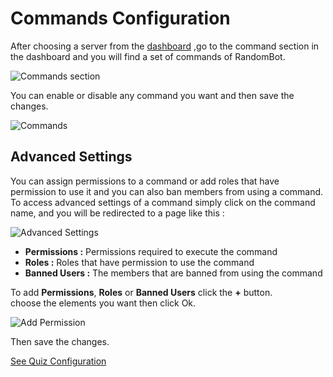 # Commands Configuration

After choosing a server from the [dashboard]() ,go to the command section in the dashboard and you will find a set of commands of RandomBot.

![Commands section](https://lh3.googleusercontent.com/u/0/drive-viewer/AITFw-yBLx5-1atayvprnAHNfxeTozPORybOSAzwee8gKJY1jNa5gQwrIVWEdlvOPDDN4_Mes3ypWKZG7mb5wD0gIsxo1Ta5=w1920-h942)

You can enable or disable any command you want and then save the changes.

![Commands](https://lh3.googleusercontent.com/u/0/drive-viewer/AITFw-wgsK0Y9Apddu7CmQPiCrDyjy-CVceuyeTGmKZDiWq3r9ZJCpfiWMk4yhgh-oyxcnjuKcVY3W-3YGzeKtdRnNQPQ-DNjw=w1920-h942)

## Advanced Settings

You can assign permissions to a command or add roles that have permission to use it and you can also ban members from using a command.<br>
To access advanced settings of a command simply click on the command name, and you will be redirected to a page like this :

![Advanced Settings](https://lh3.googleusercontent.com/u/0/drive-viewer/AITFw-wLsvTZqPZ_KivFnla_oV4DQC04nSYuqyEy244hT1V2k2EEzBYT8YRpmQtknFSf_dzNiY9_NwJfHUrA1eDnlXp2LSVVFw=w1920-h942)

- **Permissions :** Permissions required to execute the command
- **Roles :** Roles that have permission to use the command
- **Banned Users :** The members that are banned from using the command

To add **Permissions**, **Roles** or **Banned Users** click the **+** button.</br>
choose the elements you want then click Ok.

![Add Permission](https://lh3.googleusercontent.com/u/0/drive-viewer/AITFw-ydX3_u6k01wVea-L9OkiWAiJivN7dz1bVwp_KB4tzJs3kLlIcSidLCChRBqAq4pGZXuSGTHQ5U_G_UDZjFHfYypq9a9g=w1920-h942)

Then save the changes.

[See Quiz Configuration](../Quiz%Configuration)
